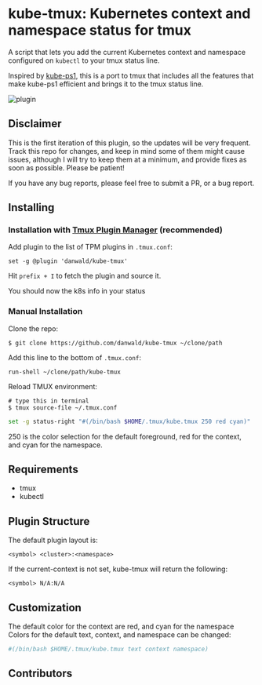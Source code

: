 # kube-tmux: Kubernetes context and namespace status for tmux

A script that lets you add the current Kubernetes context and namespace configured
on `kubectl` to your tmux status line.

Inspired by [kube-ps1](https://github.com/jonmosco/kube-ps1), this is a port
to tmux that includes all the features that make kube-ps1 efficient and brings
it to the tmux status line.

![plugin](img/screenshot4.png)

## Disclaimer

This is the first iteration of this plugin, so the updates will be very
frequent.  Track this repo for changes, and keep in mind some of them
might cause issues, although I will try to keep them at a minimum, and provide
fixes as soon as possible. Please be patient!

If you have any bug reports, please feel free to submit a PR, or a bug report.

## Installing


### Installation with [Tmux Plugin Manager](https://github.com/tmux-plugins/tpm) (recommended)

Add plugin to the list of TPM plugins in `.tmux.conf`:

    set -g @plugin 'danwald/kube-tmux'

Hit `prefix + I` to fetch the plugin and source it.

You should now the k8s info in your status

### Manual Installation

Clone the repo:

    $ git clone https://github.com/danwald/kube-tmux ~/clone/path

Add this line to the bottom of `.tmux.conf`:

    run-shell ~/clone/path/kube-tmux

Reload TMUX environment:

    # type this in terminal
    $ tmux source-file ~/.tmux.conf

```bash
set -g status-right "#(/bin/bash $HOME/.tmux/kube.tmux 250 red cyan)"
```

250 is the color selection for the default foreground, red for the context,
and cyan for the namespace.

## Requirements

* tmux
* kubectl

## Plugin Structure

The default plugin layout is:

```
<symbol> <cluster>:<namespace>
```

If the current-context is not set, kube-tmux will return the following:

```
<symbol> N/A:N/A
```

## Customization
The default color for the context are red, and cyan for the namespace
Colors for the default text, context, and namespace can be changed:

```bash
#(/bin/bash $HOME/.tmux/kube.tmux text context namespace)
```

## Contributors
